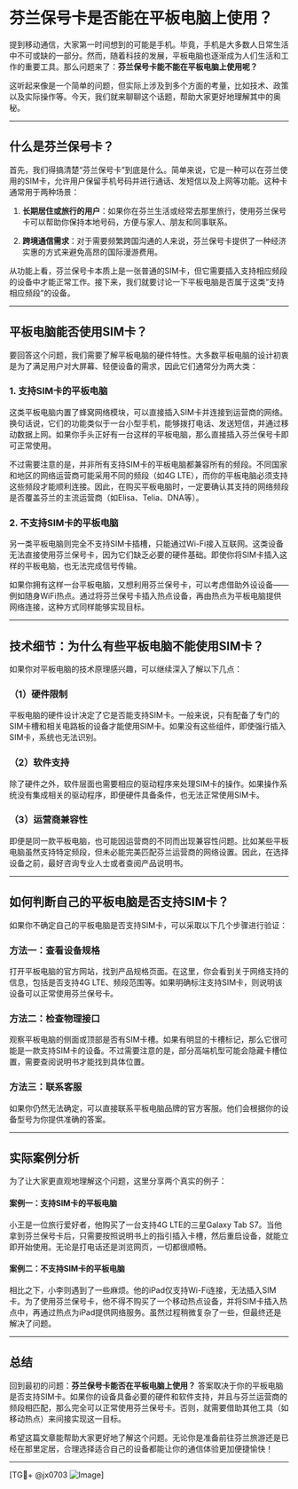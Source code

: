 # 芬兰保号卡是否能在平板电脑上使用？

提到移动通信，大家第一时间想到的可能是手机。毕竟，手机是大多数人日常生活中不可或缺的一部分。然而，随着科技的发展，平板电脑也逐渐成为人们生活和工作的重要工具。那么问题来了：**芬兰保号卡能不能在平板电脑上使用呢？**

这听起来像是一个简单的问题，但实际上涉及到多个方面的考量，比如技术、政策以及实际操作等。今天，我们就来聊聊这个话题，帮助大家更好地理解其中的奥秘。

---

## 什么是芬兰保号卡？

首先，我们得搞清楚“芬兰保号卡”到底是什么。简单来说，它是一种可以在芬兰使用的SIM卡，允许用户保留手机号码并进行通话、发短信以及上网等功能。这种卡通常用于两种场景：

1. **长期居住或旅行的用户**：如果你在芬兰生活或经常去那里旅行，使用芬兰保号卡可以帮助你保持本地号码，方便与家人、朋友和同事联系。
   
2. **跨境通信需求**：对于需要频繁跨国沟通的人来说，芬兰保号卡提供了一种经济实惠的方式来避免高昂的国际漫游费用。

从功能上看，芬兰保号卡本质上是一张普通的SIM卡，但它需要插入支持相应频段的设备中才能正常工作。接下来，我们就要讨论一下平板电脑是否属于这类“支持相应频段”的设备。

---

## 平板电脑能否使用SIM卡？

要回答这个问题，我们需要了解平板电脑的硬件特性。大多数平板电脑的设计初衷是为了满足用户对大屏幕、轻便设备的需求，因此它们通常分为两大类：

### 1. 支持SIM卡的平板电脑
这类平板电脑内置了蜂窝网络模块，可以直接插入SIM卡并连接到运营商的网络。换句话说，它们的功能类似于一台小型手机，能够拨打电话、发送短信，并通过移动数据上网。如果你手头正好有一台这样的平板电脑，那么直接插入芬兰保号卡即可正常使用。

不过需要注意的是，并非所有支持SIM卡的平板电脑都兼容所有的频段。不同国家和地区的网络运营商可能采用不同的频段（如4G LTE），而你的平板电脑必须支持这些频段才能顺利连接。因此，在购买平板电脑时，一定要确认其支持的网络频段是否覆盖芬兰的主流运营商（如Elisa、Telia、DNA等）。

### 2. 不支持SIM卡的平板电脑
另一类平板电脑则完全不支持SIM卡插槽，只能通过Wi-Fi接入互联网。这类设备无法直接使用芬兰保号卡，因为它们缺乏必要的硬件基础。即使你将SIM卡插入这样的平板电脑，也无法完成信号传输。

如果你拥有这样一台平板电脑，又想利用芬兰保号卡，可以考虑借助外设设备——例如随身WiFi热点。通过将芬兰保号卡插入热点设备，再由热点为平板电脑提供网络连接，这种方式同样能够实现目标。

---

## 技术细节：为什么有些平板电脑不能使用SIM卡？

如果你对平板电脑的技术原理感兴趣，可以继续深入了解以下几点：

### （1）硬件限制
平板电脑的硬件设计决定了它是否能支持SIM卡。一般来说，只有配备了专门的SIM卡槽和相关电路板的设备才能使用SIM卡。如果没有这些组件，即使强行插入SIM卡，系统也无法识别。

### （2）软件支持
除了硬件之外，软件层面也需要相应的驱动程序来处理SIM卡的操作。如果操作系统没有集成相关的驱动程序，即便硬件具备条件，也无法正常使用SIM卡。

### （3）运营商兼容性
即便是同一款平板电脑，也可能因运营商的不同而出现兼容性问题。比如某些平板电脑虽然支持特定频段，但未必能完美匹配芬兰运营商的网络设置。因此，在选择设备之前，最好咨询专业人士或者查阅产品说明书。

---

## 如何判断自己的平板电脑是否支持SIM卡？

如果你不确定自己的平板电脑是否支持SIM卡，可以采取以下几个步骤进行验证：

### 方法一：查看设备规格
打开平板电脑的官方网站，找到产品规格页面。在这里，你会看到关于网络支持的信息，包括是否支持4G LTE、频段范围等。如果明确标注支持SIM卡，则说明该设备可以正常使用芬兰保号卡。

### 方法二：检查物理接口
观察平板电脑的侧面或顶部是否有SIM卡槽。如果有明显的卡槽标记，那么它很可能是一款支持SIM卡的设备。不过需要注意的是，部分高端机型可能会隐藏卡槽位置，需要查阅说明书才能找到具体位置。

### 方法三：联系客服
如果你仍然无法确定，可以直接联系平板电脑品牌的官方客服。他们会根据你的设备型号为你提供准确的答案。

---

## 实际案例分析

为了让大家更直观地理解这个问题，这里分享两个真实的例子：

#### 案例一：支持SIM卡的平板电脑
小王是一位旅行爱好者，他购买了一台支持4G LTE的三星Galaxy Tab S7。当他拿到芬兰保号卡后，只需要按照说明书上的指引插入卡槽，然后重启设备，就能立即开始使用。无论是打电话还是浏览网页，一切都很顺畅。

#### 案例二：不支持SIM卡的平板电脑
相比之下，小李则遇到了一些麻烦。他的iPad仅支持Wi-Fi连接，无法插入SIM卡。为了使用芬兰保号卡，他不得不购买了一个移动热点设备，并将SIM卡插入热点中，再通过热点为iPad提供网络服务。虽然过程稍微复杂了一些，但最终还是解决了问题。

---

## 总结

回到最初的问题：**芬兰保号卡能否在平板电脑上使用？** 答案取决于你的平板电脑是否支持SIM卡。如果你的设备具备必要的硬件和软件支持，并且与芬兰运营商的频段相匹配，那么完全可以正常使用芬兰保号卡。否则，就需要借助其他工具（如移动热点）来间接实现这一目标。

希望这篇文章能帮助大家更好地了解这个问题。无论你是准备前往芬兰旅游还是已经在那里定居，合理选择适合自己的设备都能让你的通信体验更加便捷愉快！

---

[TG💪+ @jx0703 ![Image](https://github.com/user-attachments/assets/dbca1d08-cadb-493c-b0ec-ad6f7a83f270)]